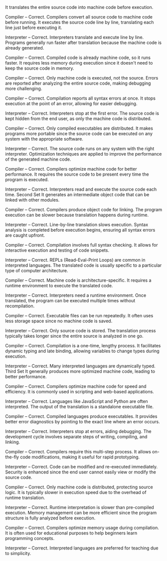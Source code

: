 It translates the entire source code into machine code before execution.

Compiler – Correct. Compilers convert all source code to machine code before running.
It executes the source code line by line, translating each line just before executing it.

Interpreter – Correct. Interpreters translate and execute line by line.
Programs generally run faster after translation because the machine code is already generated.

Compiler – Correct. Compiled code is already machine code, so it runs faster.
It requires less memory during execution since it doesn't need to keep the source code in memory.

Compiler – Correct. Only machine code is executed, not the source.
Errors are reported after analyzing the entire source code, making debugging more challenging.

Compiler – Correct. Compilation reports all syntax errors at once.
It stops execution at the point of an error, allowing for easier debugging.

Interpreter – Correct. Interpreters stop at the first error.
The source code is kept hidden from the end user, as only the machine code is distributed.

Compiler – Correct. Only compiled executables are distributed.
It makes programs more portable since the source code can be executed on any system with the appropriate software.

Interpreter – Correct. The source code runs on any system with the right interpreter.
Optimization techniques are applied to improve the performance of the generated machine code.

Compiler – Correct. Compilers optimize machine code for better performance.
It requires the source code to be present every time the program is executed.

Interpreter – Correct. Interpreters read and execute the source code each time.
Second Set
It generates an intermediate object code that can be linked with other modules.

Compiler – Correct. Compilers produce object code for linking.
The program execution can be slower because translation happens during runtime.

Interpreter – Correct. Line-by-line translation slows execution.
Syntax analysis is completed before execution begins, ensuring all syntax errors are caught upfront.

Compiler – Correct. Compilation involves full syntax checking.
It allows for interactive execution and testing of code snippets.

Interpreter – Correct. REPLs (Read-Eval-Print Loops) are common in interpreted languages.
The translated code is usually specific to a particular type of computer architecture.

Compiler – Correct. Machine code is architecture-specific.
It requires a runtime environment to execute the translated code.

Interpreter – Correct. Interpreters need a runtime environment.
Once translated, the program can be executed multiple times without recompilation.

Compiler – Correct. Executable files can be run repeatedly.
It often uses less storage space since no machine code is saved.

Interpreter – Correct. Only source code is stored.
The translation process typically takes longer since the entire source is analyzed in one go.

Compiler – Correct. Compilation is a one-time, lengthy process.
It facilitates dynamic typing and late binding, allowing variables to change types during execution.

Interpreter – Correct. Many interpreted languages are dynamically typed.
Third Set
It generally produces more optimized machine code, leading to better performance.

Compiler – Correct. Compilers optimize machine code for speed and efficiency.
It is commonly used in scripting and web-based applications.

Interpreter – Correct. Languages like JavaScript and Python are often interpreted.
The output of the translation is a standalone executable file.

Compiler – Correct. Compiled languages produce executables.
It provides better error diagnostics by pointing to the exact line where an error occurs.

Interpreter – Correct. Interpreters stop at errors, aiding debugging.
The development cycle involves separate steps of writing, compiling, and linking.

Compiler – Correct. Compilers require this multi-step process.
It allows on-the-fly code modifications, making it useful for rapid prototyping.

Interpreter – Correct. Code can be modified and re-executed immediately.
Security is enhanced since the end user cannot easily view or modify the source code.

Compiler – Correct. Only machine code is distributed, protecting source logic.
It is typically slower in execution speed due to the overhead of runtime translation.

Interpreter – Correct. Runtime interpretation is slower than pre-compiled execution.
Memory management can be more efficient since the program structure is fully analyzed before execution.

Compiler – Correct. Compilers optimize memory usage during compilation.
It is often used for educational purposes to help beginners learn programming concepts.

Interpreter – Correct. Interpreted languages are preferred for teaching due to simplicity.